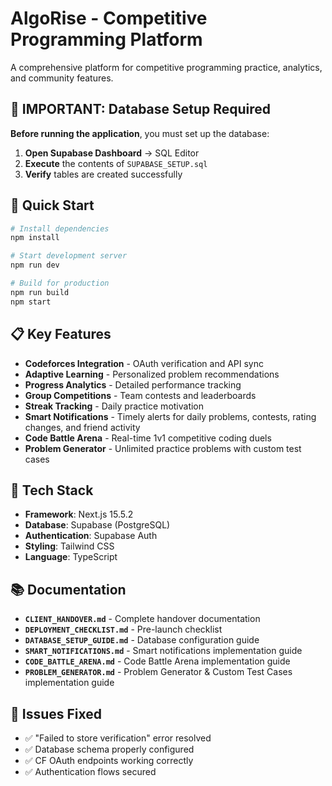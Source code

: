 # AlgoRise - Competitive Programming Platform

A comprehensive platform for competitive programming practice, analytics, and community features.

## 🚨 IMPORTANT: Database Setup Required

**Before running the application**, you must set up the database:

1. **Open Supabase Dashboard** → SQL Editor
2. **Execute** the contents of `SUPABASE_SETUP.sql`
3. **Verify** tables are created successfully

## 🚀 Quick Start

```bash
# Install dependencies
npm install

# Start development server
npm run dev

# Build for production
npm run build
npm start
```

## 📋 Key Features

- **Codeforces Integration** - OAuth verification and API sync
- **Adaptive Learning** - Personalized problem recommendations
- **Progress Analytics** - Detailed performance tracking
- **Group Competitions** - Team contests and leaderboards
- **Streak Tracking** - Daily practice motivation
- **Smart Notifications** - Timely alerts for daily problems, contests, rating changes, and friend activity
- **Code Battle Arena** - Real-time 1v1 competitive coding duels
- **Problem Generator** - Unlimited practice problems with custom test cases

## 🔧 Tech Stack

- **Framework**: Next.js 15.5.2
- **Database**: Supabase (PostgreSQL)
- **Authentication**: Supabase Auth
- **Styling**: Tailwind CSS
- **Language**: TypeScript

## 📚 Documentation

- **`CLIENT_HANDOVER.md`** - Complete handover documentation
- **`DEPLOYMENT_CHECKLIST.md`** - Pre-launch checklist
- **`DATABASE_SETUP_GUIDE.md`** - Database configuration guide
- **`SMART_NOTIFICATIONS.md`** - Smart notifications implementation guide
- **`CODE_BATTLE_ARENA.md`** - Code Battle Arena implementation guide
- **`PROBLEM_GENERATOR.md`** - Problem Generator & Custom Test Cases implementation guide

## 🐛 Issues Fixed

- ✅ "Failed to store verification" error resolved
- ✅ Database schema properly configured
- ✅ CF OAuth endpoints working correctly
- ✅ Authentication flows secured